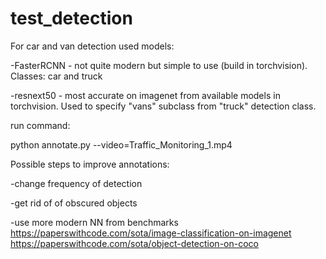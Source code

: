 # test_detection
For car and van detection used models: 

-FasterRCNN - not quite modern but simple to use (build in torchvision). Classes: car and truck

-resnext50 - most accurate on imagenet from available models in torchvision. Used to specify "vans" subclass from "truck" detection class.

run command: 

python annotate.py --video=Traffic_Monitoring_1.mp4

Possible steps to improve annotations:

-change frequency of detection

-get rid of of obscured objects

-use more modern NN from benchmarks 
https://paperswithcode.com/sota/image-classification-on-imagenet
https://paperswithcode.com/sota/object-detection-on-coco

